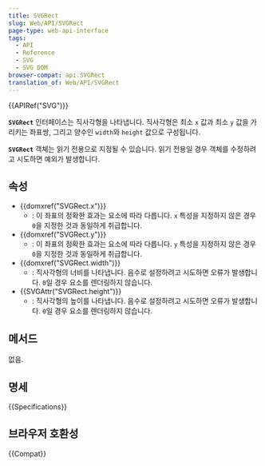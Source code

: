 ```yaml
---
title: SVGRect
slug: Web/API/SVGRect
page-type: web-api-interface
tags:
  - API
  - Reference
  - SVG
  - SVG DOM
browser-compat: api.SVGRect
translation_of: Web/API/SVGRect
---
```


{{APIRef("SVG")}}

**`SVGRect`** 인터페이스는 직사각형을 나타냅니다. 직사각형은 최소 `x` 값과 최소 `y` 값을 가리키는 좌표쌍, 그리고 양수인 `width`와 `height` 값으로 구성됩니다.

**`SVGRect`** 객체는 읽기 전용으로 지정될 수 있습니다. 읽기 전용일 경우 객체를 수정하려고 시도하면 예외가 발생합니다.

## 속성

- {{domxref("SVGRect.x")}}
  - : 이 좌표의 정확한 효과는 요소에 따라 다릅니다. `x` 특성을 지정하지 않은 경우 `0`을 지정한 것과 동일하게 취급합니다.
- {{domxref("SVGRect.y")}}
  - : 이 좌표의 정확한 효과는 요소에 따라 다릅니다. `y` 특성을 지정하지 않은 경우 `0`을 지정한 것과 동일하게 취급합니다.
- {{domxref("SVGRect.width")}}
  - : 직사각형의 너비를 나타냅니다. 음수로 설정하려고 시도하면 오류가 발생합니다. `0`일 경우 요소를 렌더링하지 않습니다.
- {{SVGAttr("SVGRect.height")}}
  - : 직사각형의 높이를 나타냅니다. 음수로 설정하려고 시도하면 오류가 발생합니다. `0`일 경우 요소를 렌더링하지 않습니다.

## 메서드

없음.

## 명세

{{Specifications}}

## 브라우저 호환성

{{Compat}}
